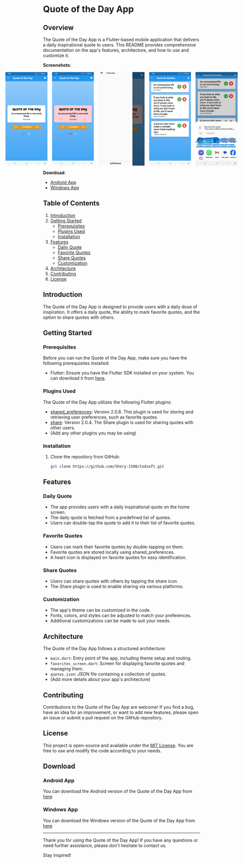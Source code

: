 # Quote of the Day App

## Overview

The Quote of the Day App is a Flutter-based mobile application that delivers a daily inspirational quote to users. This README provides comprehensive documentation on the app's features, architecture, and how to use and customize it.

**Screenshots**:

<div style="display: flex; justify-content: center;">
  <img src="screenshots/quote.jpeg" width="150" height="300" style="margin-right: 15px;" />
  <img src="screenshots/quote liked.jpeg" width="150" height="300" style="margin-right: 15px;" />
  <img src="screenshots/drawer.jpeg" width="150" height="300" style="margin-right: 15px;" />
  <img src="screenshots/favscreen.jpeg" width="150" height="300" style="margin-right: 15px;" />
  <img src="screenshots/share.jpeg" width="150" height="300" />
</div>

**Download**:

- [Android App](https://cssduet.acm.org/apps_shery/QuoteApp.apk)
- [Windows App](https://cssduet.acm.org/apps_shery/QuoteApp.rar)

## Table of Contents

1. [Introduction](#introduction)
2. [Getting Started](#getting-started)
   - [Prerequisites](#prerequisites)
   - [Plugins Used](#plugins-used)
   - [Installation](#installation)
3. [Features](#features)
   - [Daily Quote](#daily-quote)
   - [Favorite Quotes](#favorite-quotes)
   - [Share Quotes](#share-quotes)
   - [Customization](#customization)
4. [Architecture](#architecture)
5. [Contributing](#contributing)
6. [License](#license)

## Introduction

The Quote of the Day App is designed to provide users with a daily dose of inspiration. It offers a daily quote, the ability to mark favorite quotes, and the option to share quotes with others.

## Getting Started

### Prerequisites

Before you can run the Quote of the Day App, make sure you have the following prerequisites installed:

- Flutter: Ensure you have the Flutter SDK installed on your system. You can download it from [here](https://flutter.dev/docs/get-started/install).

### Plugins Used

The Quote of the Day App utilizes the following Flutter plugins:

- [shared_preferences](https://pub.dev/packages/shared_preferences): Version 2.0.8. This plugin is used for storing and retrieving user preferences, such as favorite quotes.
- [share](https://pub.dev/packages/share): Version 2.0.4. The Share plugin is used for sharing quotes with other users.
- (Add any other plugins you may be using)

### Installation

1. Clone the repository from GitHub:

   ```bash
   git clone https://github.com/Shery-1508/Codsoft.git
   ```

## Features

### Daily Quote

- The app provides users with a daily inspirational quote on the home screen.
- The daily quote is fetched from a predefined list of quotes.
- Users can double-tap the quote to add it to their list of favorite quotes.

### Favorite Quotes

- Users can mark their favorite quotes by double-tapping on them.
- Favorite quotes are stored locally using shared_preferences.
- A heart icon is displayed on favorite quotes for easy identification.

### Share Quotes

- Users can share quotes with others by tapping the share icon.
- The Share plugin is used to enable sharing via various platforms.

### Customization

- The app's theme can be customized in the code.
- Fonts, colors, and styles can be adjusted to match your preferences.
- Additional customizations can be made to suit your needs.

## Architecture

The Quote of the Day App follows a structured architecture:

- `main.dart`: Entry point of the app, including theme setup and routing.
- `favorites_screen.dart`: Screen for displaying favorite quotes and managing them.
- `quotes.json`: JSON file containing a collection of quotes.
- (Add more details about your app's architecture)

## Contributing

Contributions to the Quote of the Day App are welcome! If you find a bug, have an idea for an improvement, or want to add new features, please open an issue or submit a pull request on the GitHub repository.

## License

This project is open-source and available under the [MIT License](LICENSE). You are free to use and modify the code according to your needs.

## Download

### Android App

You can download the Android version of the Quote of the Day App from [here](https://cssduet.acm.org/apps_shery/QuoteApp.apk)

### Windows App

You can download the Windows version of the Quote of the Day App from [here](https://cssduet.acm.org/apps_shery/QuoteApp.rar)

---

Thank you for using the Quote of the Day App! If you have any questions or need further assistance, please don't hesitate to contact us.

Stay inspired!
